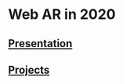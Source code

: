 # Web AR in 2020

## [Presentation](./ar_presentation_20200203.html)

## [Projects](./ar_projects_20200203.html)
